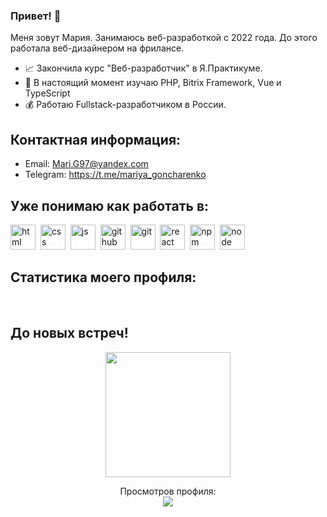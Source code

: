 
### Привет! 👋

Меня зовут Мария. Занимаюсь веб-разработкой с 2022 года. До этого работала веб-дизайнером на фрилансе.

- 📈 Закончила курс "Веб-разработчик" в Я.Практикуме.
- 🚀 В настоящий момент изучаю PHP, Bitrix Framework, Vue и TypeScript
- 💰 Работаю Fullstack-разработчиком в России.

## Контактная информация:

* Email: Mari.G97@yandex.com
* Telegram: https://t.me/mariya_goncharenko

## Уже понимаю как работать в:

<img src="https://cdn.jsdelivr.net/gh/devicons/devicon/icons/html5/html5-original.svg" title="html" width="40" height="40"/>&nbsp;
<img src="https://cdn.jsdelivr.net/gh/devicons/devicon/icons/css3/css3-original.svg" title="css" width="40" height="40"/>&nbsp;
<img src="https://cdn.jsdelivr.net/gh/devicons/devicon/icons/javascript/javascript-original.svg" title="js" width="40" height="40"/>&nbsp;
<img src="https://cdns.iconmonstr.com/wp-content/releases/preview/2012/240/iconmonstr-github-1.png" title="github" width="40" height="40"/>&nbsp;
<img src="https://cdn.jsdelivr.net/gh/devicons/devicon/icons/git/git-plain.svg" title="git" width="40" height="40"/>&nbsp;
<img src="https://cdn.jsdelivr.net/gh/devicons/devicon/icons/react/react-original.svg" title="react" width="40" height="40"/>&nbsp;
<img src="https://cdn.jsdelivr.net/gh/devicons/devicon/icons/npm/npm-original-wordmark.svg" title="npm" width="40" height="40"/>&nbsp; 
<img src="https://cdn.jsdelivr.net/gh/devicons/devicon/icons/nodejs/nodejs-original.svg" title="node" width="40" height="40"/>&nbsp;

## Статистика моего профиля:

<div id="stat" align="center">
    <img src="http://github-profile-summary-cards.vercel.app/api/cards/profile-details?username=mariya-goncharenko&theme=transparent&hide_border=true" alt=""/>
    <img src="http://github-profile-summary-cards.vercel.app/api/cards/most-commit-language?username=mariya-goncharenko&theme=transparent&hide_border=true" alt=""/>
    <img src="http://github-profile-summary-cards.vercel.app/api/cards/stats?username=mariya-goncharenko&theme=transparent&hide_border=true" alt=""/>
</div>

## До новых встреч!
<p align='center'>
  <img src='https://user-images.githubusercontent.com/5713670/87202985-820dcb80-c2b6-11ea-9f56-7ec461c497c3.gif' width='200'>
</p>
<p align="center"> 
  Просмотров профиля:<br>
  <img src="https://profile-counter.glitch.me/mariya-goncharenko/count.svg" />
</p>
